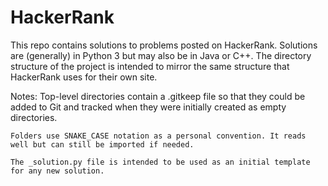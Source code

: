# HackerRank
This repo contains solutions to problems posted on HackerRank. Solutions are (generally) in Python 3 but may also be in Java or C++. The directory structure of the project is intended to mirror the same structure that HackerRank uses for their own site.

Notes:
    Top-level directories contain a .gitkeep file so that they could be added to Git and tracked when they were initially created as empty directories.

    Folders use SNAKE_CASE notation as a personal convention. It reads well but can still be imported if needed.

    The _solution.py file is intended to be used as an initial template for any new solution.

